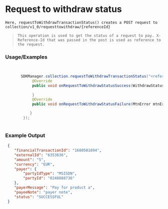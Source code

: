 
# Request to withdraw status

`Here, requestToWithdrawTransactionStatus() creates a POST request to collection/v1_0/requesttowithdraw/{referenceId}`

> `This operation is used to get the status of a request to pay. X-Reference-Id that was passed in the post is used as reference to the request.`

### Usage/Examples


```java

       
       SDKManager.collection.requestToWithdrawTransactionStatus("<reference id>", new RequestToWithdrawStatusInterface() {
            @Override
            public void onRequestToWithdrawStatusSuccess(WithdrawStatus withdrawStatus) {
             
            }
            @Override
            public void onRequestToWithdrawStatusFailure(MtnError mtnError) {

           }
        });
     
```


### Example Output

```json
 {
 	"financialTransactionId": "1680501894",
 	"externalId": "6353636",
 	"amount": "5",
 	"currency": "EUR",
 	"payer": {
 		"partyIdType": "MSISDN",
 		"partyId": "0248888736"
 	},
 	"payerMessage": "Pay for product a",
 	"payeeNote": "payer note",
 	"status": "SUCCESSFUL"
 }
```


